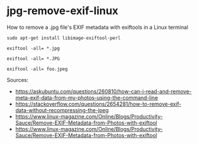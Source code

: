# jpg-remove-exif-linux
How to remove a .jpg file's EXIF metadata with exiftools in a Linux terminal

```
sudo apt-get install libimage-exiftool-perl

exiftool -all= *.jpg

exiftool -all= *.JPG

exiftool -all= foo.jpeg

```


Sources:
- https://askubuntu.com/questions/260810/how-can-i-read-and-remove-meta-exif-data-from-my-photos-using-the-command-line
- https://stackoverflow.com/questions/2654281/how-to-remove-exif-data-without-recompressing-the-jpeg
- https://www.linux-magazine.com/Online/Blogs/Productivity-Sauce/Remove-EXIF-Metadata-from-Photos-with-exiftool
- https://www.linux-magazine.com/Online/Blogs/Productivity-Sauce/Remove-EXIF-Metadata-from-Photos-with-exiftool
